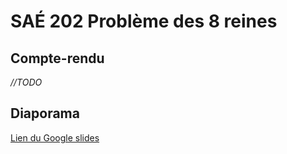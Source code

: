# SAÉ 202 Problème des 8 reines

## Compte-rendu

*//TODO*

## Diaporama

[Lien du Google slides](https://docs.google.com/presentation/d/1itUPLQoB3_ssxwRwzQ0VaG_KYc7VtZyOfC2_XkHNJNg)

